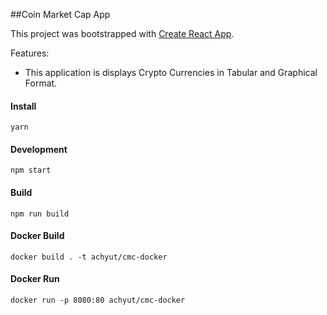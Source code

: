 ##Coin Market Cap App 

This project was bootstrapped with [Create React App](https://github.com/facebookincubator/create-react-app).

Features:
- This application is displays Crypto Currencies in Tabular and Graphical Format.


#### Install
```
yarn
```

#### Development
```
npm start
```

#### Build
```
npm run build
```

#### Docker Build
```
docker build . -t achyut/cmc-docker
```

#### Docker Run
```
docker run -p 8080:80 achyut/cmc-docker
```

